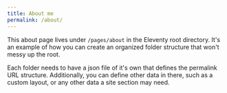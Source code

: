 ```yaml
---
title: About me
permalink: /about/
---
```

This about page lives under ```/pages/about``` in the Eleventy root directory. It's an example of how you can create an organized folder structure that won't messy up the root.

Each folder needs to have a json file of it's own that defines the permalink URL structure. Additionally, you can define other data in there, such as a custom layout, or any other data a site section may need.